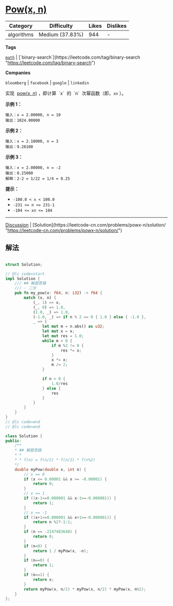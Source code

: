 # [Pow(x, n)](https://leetcode-cn.com/problems/powx-n/description/ "https://leetcode-cn.com/problems/powx-n/description/")

| Category   | Difficulty      | Likes | Dislikes |
| ---------- | --------------- | ----- | -------- |
| algorithms | Medium (37.83%) | 944   | -        |

**Tags**

[`math`](https://leetcode.com/tag/math "https://leetcode.com/tag/math") | [`binary-search`](https://leetcode.com/tag/binary-search "https://leetcode.com/tag/binary-search")

**Companies**

`bloomberg` | `facebook` | `google` | `linkedin`

实现  [pow(_x_, *n*)](https://www.cplusplus.com/reference/valarray/pow/ "https://www.cplusplus.com/reference/valarray/pow/") ，即计算  `x`  的  `n`  次幂函数（即，`xn` ）。

**示例 1：**

```
输入：x = 2.00000, n = 10
输出：1024.00000
```

**示例 2：**

```
输入：x = 2.10000, n = 3
输出：9.26100
```

**示例 3：**

```
输入：x = 2.00000, n = -2
输出：0.25000
解释：2-2 = 1/22 = 1/4 = 0.25
```

**提示：**

- `-100.0 < x < 100.0`
- `-231 <= n <= 231-1`
- `-104 <= xn <= 104`

---

[Discussion](https://leetcode-cn.com/problems/powx-n/comments/ "https://leetcode-cn.com/problems/powx-n/comments/") | [Solution](https://leetcode-cn.com/problems/powx-n/solution/ "https://leetcode-cn.com/problems/powx-n/solution/")

## 解法

```rust

struct Solution;

// @lc code=start
impl Solution {
    /// ## 解题思路
    /// - 二分
    pub fn my_pow(x: f64, n: i32) -> f64 {
        match (x, n) {
            (_, 1) => x,
            (_, 0) => 1.0,
            (1.0, _) => 1.0,
            (-1.0, _) => if n % 2 == 0 { 1.0 } else { -1.0 },
            _ => {
                let mut m = n.abs() as u32;
                let mut x = x;
                let mut res = 1.0;
                while m > 0 {
                    if m %2 != 0 {
                        res *= x;
                    }
                    x *= x;
                    m /= 2;
                }

                if n < 0 {
                    1.0/res
                } else {
                    res
                }
            }
        }
    }
}
// @lc code=end
// @lc code=end


```

```cpp
class Solution {
public:
    /**
    * ## 解题思路
    * *
    * * f(n) = f(n/2) * f(n/2) * f(n%2)
    */
    double myPow(double x, int n) {
        // x == 0
        if (x <= 0.00001 && x >= -0.00001) {
            return 0;
        }
        // x == 1
        if ((x-1<=0.000001 && x-1>=-0.000001)) {
            return 1;
        }
        // x == -1
        if ((x+1<=0.000001 && x+1>=-0.000001)) {
            return n %2?-1:1;
        }
        if (n == -2147483648) {
            return 0;
        }
        if (n<0) {
            return 1 / myPow(x, -n);
        }
        if (n==0) {
            return 1;
        }
        if (n==1) {
            return x;
        }
        return myPow(x, n/2) * myPow(x, n/2) * myPow(x, n%2);
    }
};
```
